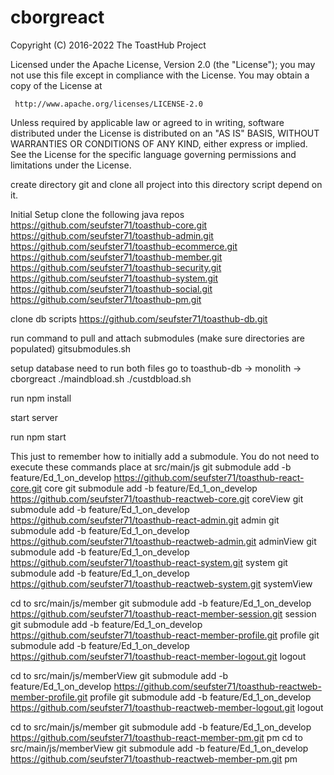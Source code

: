 # cborgreact

Copyright (C) 2016-2022 The ToastHub Project

Licensed under the Apache License, Version 2.0 (the "License");
you may not use this file except in compliance with the License.
You may obtain a copy of the License at

     http://www.apache.org/licenses/LICENSE-2.0

Unless required by applicable law or agreed to in writing, software
distributed under the License is distributed on an "AS IS" BASIS,
WITHOUT WARRANTIES OR CONDITIONS OF ANY KIND, either express or implied.
See the License for the specific language governing permissions and
limitations under the License.


create directory git and clone all project into this directory script depend on it.

Initial Setup clone the following java repos 
https://github.com/seufster71/toasthub-core.git
https://github.com/seufster71/toasthub-admin.git
https://github.com/seufster71/toasthub-ecommerce.git
https://github.com/seufster71/toasthub-member.git
https://github.com/seufster71/toasthub-security.git
https://github.com/seufster71/toasthub-system.git
https://github.com/seufster71/toasthub-social.git 
https://github.com/seufster71/toasthub-pm.git 

clone db scripts 
https://github.com/seufster71/toasthub-db.git

run command to pull and attach submodules (make sure directories are populated) 
gitsubmodules.sh

setup database need to run both files go to toasthub-db -> monolith -> cborgreact
./maindbload.sh 
./custdbload.sh

run npm install

start server

run npm start

This just to remember how to initially add a submodule. You do not need to execute these commands
place at src/main/js 
git submodule add -b feature/Ed_1_on_develop https://github.com/seufster71/toasthub-react-core.git core 
git submodule add -b feature/Ed_1_on_develop https://github.com/seufster71/toasthub-reactweb-core.git coreView 
git submodule add -b feature/Ed_1_on_develop https://github.com/seufster71/toasthub-react-admin.git admin 
git submodule add -b feature/Ed_1_on_develop https://github.com/seufster71/toasthub-reactweb-admin.git adminView 
git submodule add -b feature/Ed_1_on_develop https://github.com/seufster71/toasthub-react-system.git system 
git submodule add -b feature/Ed_1_on_develop https://github.com/seufster71/toasthub-reactweb-system.git systemView

cd to src/main/js/member 
git submodule add -b feature/Ed_1_on_develop https://github.com/seufster71/toasthub-react-member-session.git session 
git submodule add -b feature/Ed_1_on_develop https://github.com/seufster71/toasthub-react-member-profile.git profile 
git submodule add -b feature/Ed_1_on_develop https://github.com/seufster71/toasthub-react-member-logout.git logout

cd to src/main/js/memberView 
git submodule add -b feature/Ed_1_on_develop https://github.com/seufster71/toasthub-reactweb-member-profile.git profile 
git submodule add -b feature/Ed_1_on_develop https://github.com/seufster71/toasthub-reactweb-member-logout.git logout

cd to src/main/js/member
git submodule add -b feature/Ed_1_on_develop https://github.com/seufster71/toasthub-react-member-pm.git pm
cd to src/main/js/memberView
git submodule add -b feature/Ed_1_on_develop https://github.com/seufster71/toasthub-reactweb-member-pm.git pm
